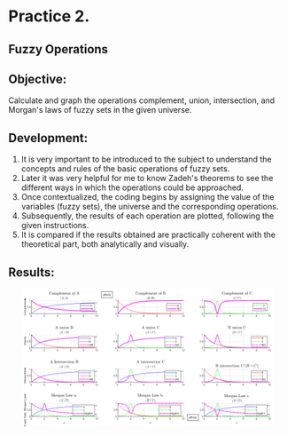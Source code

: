 
# Practice 2.
## Fuzzy Operations

<h2>Objective:</h2>
<p>Calculate and graph the operations complement, union, intersection, and Morgan's laws of fuzzy sets in the given universe.</p>
<h2>Development:</h2>
<ol>
  <li>It is very important to be introduced to the subject to understand the concepts and rules of the basic operations of fuzzy sets.</li>
  <li>Later it was very helpful for me to know Zadeh's theorems to see the different ways in which the operations could be approached.</li>
  <li>Once contextualized, the coding begins by assigning the value of the variables (fuzzy sets), the universe and the corresponding operations. </li>
  <li>Subsequently, the results of each operation are plotted, following the given instructions.</li>
  <li>It is compared if the results obtained are practically coherent with the theoretical part, both analytically and visually.</li>
</ol>
<h2>Results:</h2>
<div style="text-align: center;">  
  <img src="https://github.com/JoseEmmanuelVG/Neurofuzzy/blob/main/Result%20Images/P2_I1.png" style="width: 90%; height: auto;">
</div>